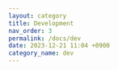 ```yaml
---
layout: category
title: Development
nav_order: 3
permalink: /docs/dev
date: 2023-12-21 11:04 +0900
category_name: dev
---
```


